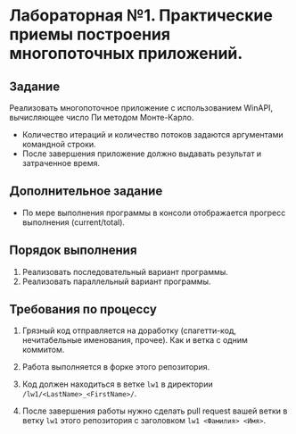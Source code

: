# Лабораторная №1. Практические приемы построения многопоточных приложений.


## Задание

Реализовать многопоточное приложение с использованием WinAPI, вычисляющее число Пи методом Монте-Карло.

* Количество итераций и количество потоков задаются аргументами командной строки.
* После завершения приложение должно выдавать результат и затраченное время.


## Дополнительное задание

* По мере выполнения программы в консоли отображается прогресс выполнения (current/total).


## Порядок выполнения

1. Реализовать последовательный вариант программы.
2. Реализовать параллельный вариант программы.


## Требования по процессу

1. Грязный код отправляется на доработку (спагетти-код, нечитабельные именования, прочее). Как и ветка с одним коммитом.

2. Работа выполняется в форке этого репозитория.

3. Код должен находиться в ветке `lw1` в директории `/lw1/<LastName>_<FirstName>/`.

4. После завершения работы нужно сделать pull request вашей ветки в ветку `lw1` этого репозитория с заголовком `lw1 <Фамилия> <Имя>`.